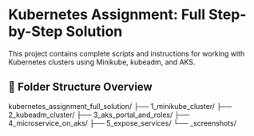 # Kubernetes Assignment: Full Step-by-Step Solution

This project contains complete scripts and instructions for working with Kubernetes clusters using Minikube, kubeadm, and AKS.

## 📁 Folder Structure Overview

kubernetes_assignment_full_solution/
├── 1_minikube_cluster/
├── 2_kubeadm_cluster/
├── 3_aks_portal_and_roles/
├── 4_microservice_on_aks/
├── 5_expose_services/
└── _screenshots/
